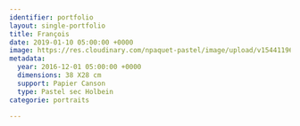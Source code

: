 ```yaml
---
identifier: portfolio
layout: single-portfolio
title: François
date: 2019-01-10 05:00:00 +0000
image: https://res.cloudinary.com/npaquet-pastel/image/upload/v1544119690/Francois-pastel-28-X-38-cm-2016.jpg
metadata:
  year: 2016-12-01 05:00:00 +0000
  dimensions: 38 X28 cm
  support: Papier Canson
  type: Pastel sec Holbein
categorie: portraits

---
```


